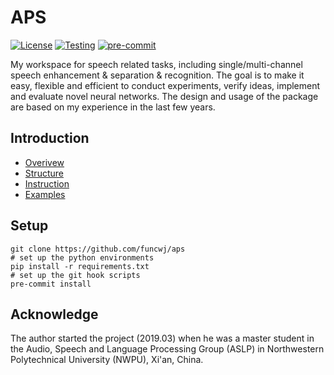 # APS

[![License](https://img.shields.io/badge/License-Apache%202.0-blue.svg)](https://opensource.org/licenses/Apache-2.0)
[![Testing](https://github.com/funcwj/aps/workflows/Unit%20Testing/badge.svg)](https://github.com/funcwj/aps/workflows/Unit%20Testing/badge.svg)
[![pre-commit](https://img.shields.io/badge/pre--commit-enabled-brightgreen?logo=pre-commit&logoColor=white)](https://github.com/pre-commit/pre-commit)


My workspace for speech related tasks, including single/multi-channel speech enhancement & separation & recognition. The goal is to make it easy, flexible and efficient to conduct experiments, verify ideas, implement and evaluate novel neural networks. The design and usage of the package are based on my experience in the last few years.

## Introduction

* [Overivew](doc/overview.md)
* [Structure](doc/code.md)
* [Instruction](doc/instruction.md)
* [Examples](egs)

## Setup

```shell
git clone https://github.com/funcwj/aps
# set up the python environments
pip install -r requirements.txt
# set up the git hook scripts
pre-commit install
```

## Acknowledge

The author started the project (2019.03) when he was a master student in the Audio, Speech and Language Processing Group (ASLP) in Northwestern Polytechnical University (NWPU), Xi'an, China.

